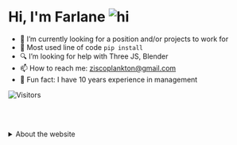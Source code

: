# Hi, I'm Farlane <img src="https://user-images.githubusercontent.com/1303154/88677602-1635ba80-d120-11ea-84d8-d263ba5fc3c0.gif" width="48px" height="48px" alt="hi">

- 🔦 I’m currently looking for a position and/or projects to work for
- 🔌 Most used line of code `pip install`
- 🔍 I’m looking for help with Three JS, Blender
- 📫 How to reach me: ziscoplankton@gmail.com
- 🧲 Fun fact: I have 10 years experience in management


![Visitors](https://api.visitorbadge.io/api/visitors?path=ziscoplankton.github.io&countColor=%2337d67a)

<br><br>

<details>
<summary>
    About the website
</summary>

<br>

# 💡Concept
The idea was to have no colours and be minimalistic but as much informational as possible without interfering with the user's experience. It is complemented with Bootstrap components:
- Button
- Modal
- Navbar
- Offcanvas
- Popovers


<br>

# 👨‍🔧Build
<div margin="2">
<img src="https://cdn.jsdelivr.net/gh/devicons/devicon/icons/html5/html5-original-wordmark.svg" width="32" height="32"/>
<img src="https://cdn.jsdelivr.net/gh/devicons/devicon/icons/css3/css3-original-wordmark.svg" width="32" height="32"/>
<img src="https://cdn.jsdelivr.net/gh/devicons/devicon/icons/html5/html5-original-wordmark.svg" width="32" height="32"/>
<img src="https://cdn.jsdelivr.net/gh/devicons/devicon/icons/bootstrap/bootstrap-original.svg" width="32" height="32"/>
<br><br>
</div>


# 🧊 Isometry
I really enjoyed getting some exposure to 3d rendering with css. It motivates me want to learn ThreeJS and Blender as soon as I finish this repo !
Here is what the css look's like when you are creating forms:
```
.container .cube div span::before
{
    content: '';
    position: absolute;
    left: -40px;
    width: 40px;
    height: 100%;
    background-color: #FFF;
    transform-origin: right;
    transform: skewY(45deg);
    transition: 1.5s;
    border: 1px lightgray solid;
    border-radius: 1%;
}
```
The `::before` and `::after` selectors with the properties `content` and `position` are the foundations.

<br><br>

# 🎭 Logo
<div align="center"> 
    <img src="logot.png">
</div>

```
var text = document.getElementById('text');
var shadow = '';
for (var i = 0; i < 20; i++) {
    shadow += (shadow? ',':'') + -i * 1 + 'px ' + i * 1 + 'px 0 #000';
}
text.style.textShadow = shadow;
```
This loop increment the variable shadow depending on a condition
by `-i * 1` or `i * 1`.
This creates the logo effect on:
```sh
<div class="navbar-brand-div rounded-5 m-5 mt-0">
    <a class="nav-a" href="index.html" id="text">fb</a>
</div>
```

<br>


## Author

👤 **Farlane Badache**

* Website: ziscoplankton.github.io
* Github: [@ziscoplankton](https://github.com/ziscoplankton)

<br><br><br>

## Show your support

Give a ⭐️ if this project helped you or if you just liked it!

<br>

## Contribute

If you have any suggestions or improvements, please feel free to submit a pull request.

<br>

# Sources

> [**Open Tutorials for isometry**](https://www.youtube.com/@OnlineTutorialsYT)

> [**Git Hub Pages for hosting**](https://pages.github.com/)


</details>
